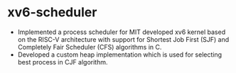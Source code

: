 # xv6-scheduler
- Implemented a process scheduler for MIT developed xv6 kernel based on the RISC-V architecture with support for Shortest Job First (SJF) and Completely Fair Scheduler (CFS) algorithms in C.
- Developed a custom heap implementation which is used for selecting best process in CJF algorithm.